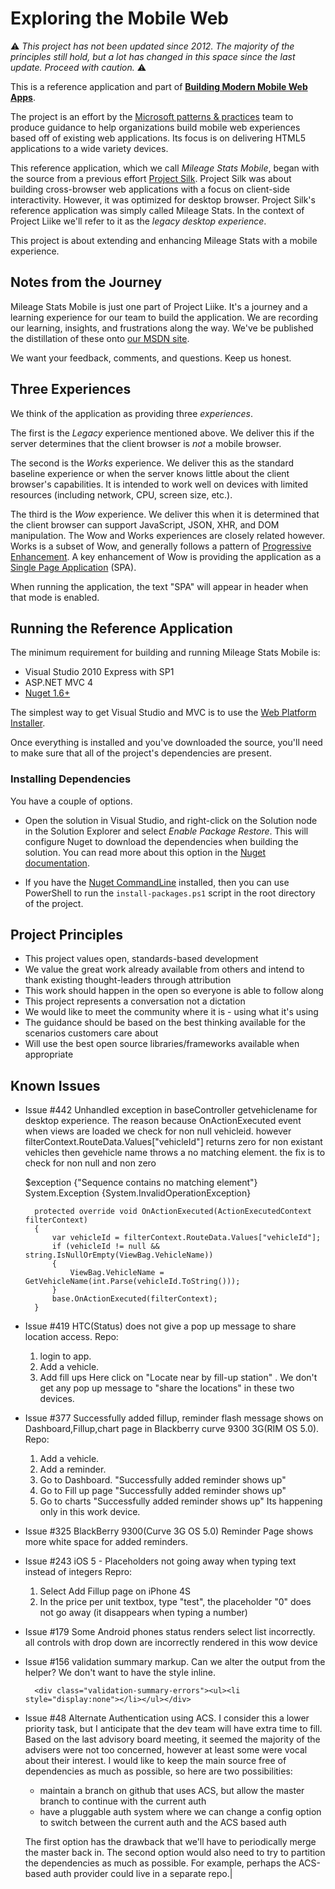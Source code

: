 # Exploring the Mobile Web

:warning: _This project has not been updated since 2012. The majority of the principles still hold, but a lot has changed in this space since the last update. Proceed with caution._ :warning:

This is a reference application and part of [__Building Modern Mobile Web Apps__](http://aka.ms/mobile-web).

The project is an effort by the [Microsoft patterns & practices](http://msdn.microsoft.com/practices) team to produce guidance to help organizations build mobile web experiences based off of existing web applications. Its focus is on delivering HTML5 applications to a wide variety devices.

This reference application, which we call _Mileage Stats Mobile_, began with the source from a previous effort [Project Silk](http://silk.codeplex.com/). Project Silk was about building cross-browser web applications with a focus on client-side interactivity. However, it was optimized for desktop browser. Project Silk's reference application was simply called Mileage Stats. In the context of Project Liike we'll refer to it as the _legacy desktop experience_.

This project is about extending and enhancing Mileage Stats with a mobile experience.

## Notes from the Journey

Mileage Stats Mobile is just one part of Project Liike. It's a journey and a learning experience for our team to build the application. We are recording our learning, insights, and frustrations along the way. We've be published the distillation of these onto [our MSDN site](http://aka.ms/mobile-web).

We want your feedback, comments, and questions. Keep us honest.

## Three Experiences

We think of the application as providing three _experiences_.

The first is the _Legacy_ experience mentioned above. We deliver this if the server determines that the client browser is _not_ a mobile browser.

The second is the _Works_ experience. We deliver this as the standard baseline experience or when the server knows little about the client browser's capabilities. It is intended to work well on devices with limited resources (including network, CPU, screen size, etc.).

The third is the _Wow_ experience. We deliver this when it is determined that the client browser can support JavaScript, JSON, XHR, and DOM manipulation. The Wow and Works experiences are closely related however. Works is a subset of Wow, and generally follows a pattern of [Progressive Enhancement](http://en.wikipedia.org/wiki/Progressive_Enhancement). A key enhancement of Wow is providing the application as a [Single Page Application](http://en.wikipedia.org/wiki/Single_Page_Application) (SPA).

When running the application, the text "SPA" will appear in header when that mode is enabled.

## Running the Reference Application

The minimum requirement for building and running Mileage Stats Mobile is:

- Visual Studio 2010 Express with SP1
- ASP.NET MVC 4
- [Nuget 1.6+](https://nuget.org/)

The simplest way to get Visual Studio and MVC is to use the [Web Platform Installer](http://www.microsoft.com/web/downloads/platform.aspx).

Once everything is installed and you've downloaded the source, you'll need to make sure that all of the project's dependencies are present.

### Installing Dependencies

You have a couple of options.

- Open the solution in Visual Studio, and right-click on the Solution node in the Solution Explorer and select _Enable Package Restore_. This will configure Nuget to download the dependencies when building the solution. You can read more about this option in the [Nuget documentation](http://docs.nuget.org/docs/workflows/using-nuget-without-committing-packages). 

- If you have the [Nuget CommandLine](http://www.nuget.org/packages/NuGet.CommandLine) installed, then you can use PowerShell to run the `install-packages.ps1` script in the root directory of the project.

## Project Principles

- This project values open, standards-based development
- We value the great work already available from others and intend to thank existing thought-leaders through attribution
- This work should happen in the open so everyone is able to follow along
- This project represents a conversation not a dictation
- We would like to meet the community where it is - using what it's using
- The guidance should be based on the best thinking available for the scenarios customers care about
- Will use the best open source libraries/frameworks available when appropriate

## Known Issues

- Issue #442 Unhandled exception in baseController getvehiclename for desktop experience. The reason because OnActionExecuted event when views are loaded we check for non null vehicleid. however filterContext.RouteData.Values["vehicleId"] returns zero for non existant vehicles then gevehicle name throws a no matching element. the fix is to check for non null and non zero

	 $exception	{"Sequence contains no matching element"}	System.Exception {System.InvalidOperationException}
	
        protected override void OnActionExecuted(ActionExecutedContext filterContext)
        {
            var vehicleId = filterContext.RouteData.Values["vehicleId"];
            if (vehicleId != null && string.IsNullOrEmpty(ViewBag.VehicleName))
            {
                ViewBag.VehicleName = GetVehicleName(int.Parse(vehicleId.ToString()));
            }
            base.OnActionExecuted(filterContext);
        }

- Issue #419 HTC(Status) does not give a pop up message to share location access.
Repo: 
	1. login to app. 
	2. Add a vehicle. 
	3. Add fill ups
Here click on "Locate near by fill-up station" . 
We don't get any pop up message to "share the locations" in these two devices.

- Issue #377 Successfully added fillup, reminder flash message shows on Dashboard,Fillup,chart page in Blackberry curve 9300 3G(RIM OS 5.0).
Repo:	
	1. Add a vehicle.
	2. Add a reminder.
	3. Go to Dashboard.
	 "Successfully added reminder shows up"
	4. Go to Fill up page
	 "Successfully added reminder shows up"
	5. Go to charts
	 "Successfully added reminder shows up"
	Its happening only in this work device.

- Issue #325 BlackBerry 9300(Curve 3G OS 5.0) Reminder Page shows more white space for added reminders.

- Issue #243 iOS 5 - Placeholders not going away when typing text instead of integers
Repro:
	1. Select Add Fillup page on iPhone 4S
	2. In the price per unit textbox, type "test", the placeholder "0" does not go away (it disappears when typing a number)

- Issue #179 Some Android phones status renders select list incorrectly. 	all controls with drop down are incorrectly rendered in this wow device

- Issue #156 validation summary markup.
Can we alter the output from the helper? We don't want to have the style inline.

        <div class="validation-summary-errors"><ul><li style="display:none"></li></ul></div>

- Issue #48 Alternate Authentication using ACS. I consider this a lower priority task, but I anticipate that the dev team will have extra time to fill.
Based on the last advisory board meeting, it seemed the majority of the advisers were not too concerned, however at least some were vocal about their interest. 
I would like to keep the main source free of dependencies as much as possible, so here are two possibilities:
	- maintain a branch on github that uses ACS, but allow the master branch to continue with the current auth 
	- have a pluggable auth system where we can change a config option to switch between the current auth and the ACS based auth

	The first option has the drawback that we'll have to periodically merge the master back in.
The second option would also need to try to partition the dependencies as much as possible. For example, perhaps the ACS-based auth provider could live in a separate repo.|

